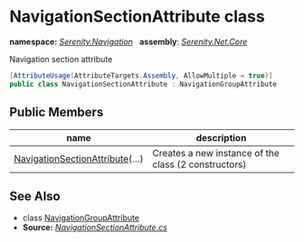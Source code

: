 # NavigationSectionAttribute class
**namespace:** *[Serenity.Navigation](../README.md#serenity.navigation-namespace)*   **assembly**: *[Serenity.Net.Core](../README.md)*

Navigation section attribute

```csharp
[AttributeUsage(AttributeTargets.Assembly, AllowMultiple = true)]
public class NavigationSectionAttribute : NavigationGroupAttribute
```

## Public Members

| name | description |
| --- | --- |
| [NavigationSectionAttribute](NavigationSectionAttribute/NavigationSectionAttribute.md)(…) | Creates a new instance of the class (2 constructors) |

## See Also

* class [NavigationGroupAttribute](NavigationGroupAttribute.md)
* **Source:** *[NavigationSectionAttribute.cs](https://github.com/serenity-is/Serenity/blob/master/src/Serenity.Net.Core/ComponentModel/Navigation/NavigationSectionAttribute.cs)*
